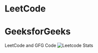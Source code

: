 # LeetCode
# GeeksforGeeks
LeetCode and GFG Code
![Leetcode Stats](https://leetcard.jacoblin.cool/sanjaykasaudhan?ext=heatmap)
